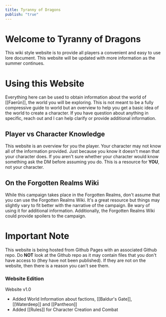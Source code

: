 ```yaml
---
title: Tyranny of Dragons
publish: "true"
---
```

# Welcome to Tyranny of Dragons
This wiki style website is to provide all players a convenient and easy to use lore document. This website will be updated with more information as the summer continues. 

# Using this Website
Everything here can be used to obtain information about the world of [[Faerûn]], the world you will be exploring. This is not meant to be a fully compressive guide to world but an overview to help you get a basic idea of the world to create a character. If you have question about anything in specific, reach out and I can help clarify or provide additional information.

## Player vs Character Knowledge
This website is an overview for you the player. Your character may not know all of the information provided. Just because you know it doesn't mean that your character does. If you aren't sure whether your character would know something ask the DM before assuming you do. This is a resource for **YOU**, not your character.

## On the Forgotten Realms Wiki
While this campaign takes place in the Forgotten Realms, don't assume that you can use the Forgotten Realms Wiki. It's a great resource but things may slightly vary to fit better with the narrative of the campaign. Be wary of using it for additional information.
Additionally, the Forgotten Realms Wiki could provide spoilers to the campaign. 

# Important Note
This website is being hosted from Github Pages with an associated Github repo. Do **NOT** look at the Github repo as it may contain files that you don't have access to (they have not been published). If they are not on the website, then there is a reason you can't see them. 

### Website Edition
Website v1.0
- Added World Information about factions, [[Baldur's Gate]], [[Waterdeep]] and [[Pantheon]]
- Added [[Rules]] for Character Creation and Combat